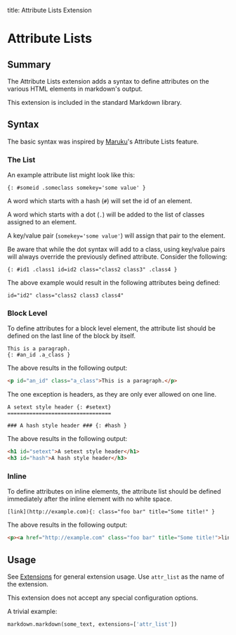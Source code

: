 title: Attribute Lists Extension

# Attribute Lists

## Summary

The Attribute Lists extension adds a syntax to define attributes on the various
HTML elements in markdown's output.

This extension is included in the standard Markdown library.

## Syntax

The basic syntax was inspired by [Maruku][]'s Attribute Lists feature.

[Maruku]: http://maruku.rubyforge.org/proposal.html#attribute_lists

### The List

An example attribute list might look like this:

```text
{: #someid .someclass somekey='some value' }
```

A word which starts with a hash (`#`) will set the id of an element.

A word which starts with a dot (`.`) will be added to the list of classes
assigned to an element.

A key/value pair (`somekey='some value'`) will assign that pair to the element.

Be aware that while the dot syntax will add to a class, using key/value pairs
will always override the previously defined attribute. Consider the following:

```text
{: #id1 .class1 id=id2 class="class2 class3" .class4 }
```

The above example would result in the following attributes being defined:

```text
id="id2" class="class2 class3 class4"
```

### Block Level

To define attributes for a block level element, the attribute list should
be defined on the last line of the block by itself.

```text
This is a paragraph.
{: #an_id .a_class }
```

The above results in the following output:

```html
<p id="an_id" class="a_class">This is a paragraph.</p>
```

The one exception is headers, as they are only ever allowed on one line.

```text
A setext style header {: #setext}
=================================

### A hash style header ### {: #hash }
```

The above results in the following output:

```html
<h1 id="setext">A setext style header</h1>
<h3 id="hash">A hash style header</h3>
```

### Inline

To define attributes on inline elements, the attribute list should be defined
immediately after the inline element with no white space.

```text
[link](http://example.com){: class="foo bar" title="Some title!" }
```

The above results in the following output:

```html
<p><a href="http://example.com" class="foo bar" title="Some title!">link</a></p>
```

## Usage

See [Extensions](index.md) for general extension usage. Use `attr_list` as the
name of the extension.

This extension does not accept any special configuration options.

A trivial example:

```python
markdown.markdown(some_text, extensions=['attr_list'])
```
